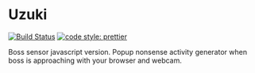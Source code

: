 # Uzuki

[![Build Status](https://travis-ci.org/Panepo/Uzuki.svg?branch=master)](https://travis-ci.org/Panepo/Uzuki.svg) [![code style: prettier](https://img.shields.io/badge/code_style-prettier-ff69b4.svg)](https://github.com/prettier/prettier)

Boss sensor javascript version. Popup nonsense activity generator when boss is approaching with your browser and webcam.
